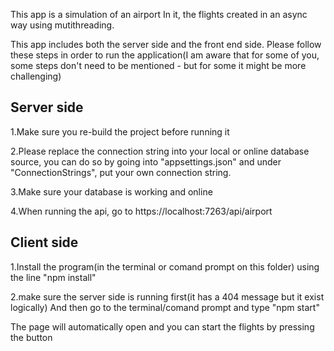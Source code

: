 This app is a simulation of an airport
In it, the flights created in an async way using mutithreading.

This app includes both the server side and the front end side.
Please follow these steps in order to run the application(I am aware that for
some of you, some steps don't need to be mentioned - but for some it might be more challenging)

Server side
--------------------------
1.Make sure you re-build the project before running it

2.Please replace the connection string into 
your local or online database source, you can do so by going into "appsettings.json"
and under "ConnectionStrings", put your own connection string.

3.Make sure your database is working and online

4.When running the api, go to https://localhost:7263/api/airport

Client side
----------------------------

1.Install the program(in the terminal or comand prompt on this folder) 
using the line "npm install"

2.make sure the server side is running first(it has a 404 message but it exist logically)
And then go to the terminal/comand prompt and type "npm start"


The page will automatically open and you can start the flights by pressing the button


